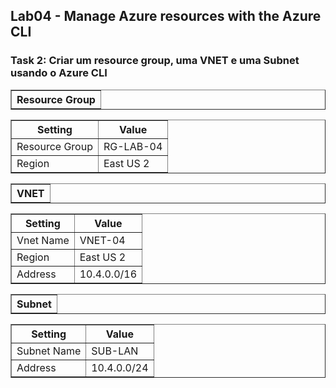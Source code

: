  <h2>Lab04 - Manage Azure resources with the Azure CLI</h2>

<h3>Task 2: Criar um resource group, uma VNET e uma Subnet usando o Azure CLI</h3>


 
 <table border="1">    
  <tr>
    <th>Resource Group</th> 
</table>

<table border="1">    
  <tr>
    <th colspan="1">Setting</th>  	              
    <th colspan="2">Value</th>
  </tr>
<tr>
<td>Resource Group</td>
    <td>RG-LAB-04</td>
  </tr>
<tr>
<td>Region</td>
    <td>East US 2</td>
  </tr>
 </table>
 
  <table border="1">    
  <tr>
    <th>VNET</th> 
</table>

<table border="1">    
  <tr>
    <th colspan="1">Setting</th>  	              
    <th colspan="2">Value</th>
  </tr>
<tr>
<td>Vnet Name</td>
    <td>VNET-04</td>
  </tr>
<tr>
<td>Region</td>
    <td>East US 2</td>
  </tr>
<tr>
<td>Address</td>
    <td>10.4.0.0/16</td>
  </tr>
 </table>

<table border="1">    
  <tr>
    <th>Subnet</th> 
</table>

<table border="1">    
  <tr>
    <th colspan="1">Setting</th>  	              
    <th colspan="2">Value</th>
  </tr>
<tr>
<td>Subnet Name</td>
    <td>SUB-LAN</td>
  </tr>
<tr>
<td>Address</td>
    <td>10.4.0.0/24</td>
  </tr>
 </table>
